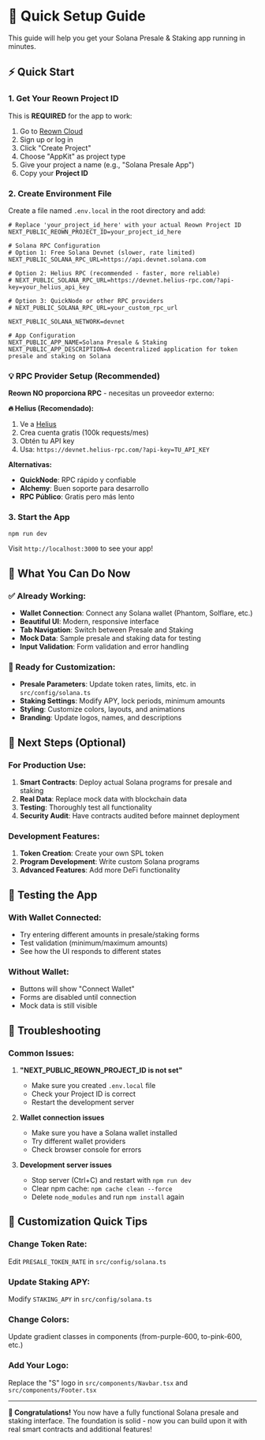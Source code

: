 # 🚀 Quick Setup Guide

This guide will help you get your Solana Presale & Staking app running in minutes.

## ⚡ Quick Start

### 1. Get Your Reown Project ID

This is **REQUIRED** for the app to work:

1. Go to [Reown Cloud](https://cloud.reown.com/)
2. Sign up or log in
3. Click "Create Project"
4. Choose "AppKit" as project type
5. Give your project a name (e.g., "Solana Presale App")
6. Copy your **Project ID**

### 2. Create Environment File

Create a file named `.env.local` in the root directory and add:

```env
# Replace 'your_project_id_here' with your actual Reown Project ID
NEXT_PUBLIC_REOWN_PROJECT_ID=your_project_id_here

# Solana RPC Configuration
# Option 1: Free Solana Devnet (slower, rate limited)
NEXT_PUBLIC_SOLANA_RPC_URL=https://api.devnet.solana.com

# Option 2: Helius RPC (recommended - faster, more reliable)
# NEXT_PUBLIC_SOLANA_RPC_URL=https://devnet.helius-rpc.com/?api-key=your_helius_api_key

# Option 3: QuickNode or other RPC providers
# NEXT_PUBLIC_SOLANA_RPC_URL=your_custom_rpc_url

NEXT_PUBLIC_SOLANA_NETWORK=devnet

# App Configuration
NEXT_PUBLIC_APP_NAME=Solana Presale & Staking
NEXT_PUBLIC_APP_DESCRIPTION=A decentralized application for token presale and staking on Solana
```

### 💡 **RPC Provider Setup (Recommended)**

**Reown NO proporciona RPC** - necesitas un proveedor externo:

**🔥 Helius (Recomendado):**
1. Ve a [Helius](https://www.helius.dev/)
2. Crea cuenta gratis (100k requests/mes)
3. Obtén tu API key
4. Usa: `https://devnet.helius-rpc.com/?api-key=TU_API_KEY`

**Alternativas:**
- **QuickNode**: RPC rápido y confiable
- **Alchemy**: Buen soporte para desarrollo
- **RPC Público**: Gratis pero más lento

### 3. Start the App

```bash
npm run dev
```

Visit `http://localhost:3000` to see your app!

## 🎯 What You Can Do Now

### ✅ Already Working:
- **Wallet Connection**: Connect any Solana wallet (Phantom, Solflare, etc.)
- **Beautiful UI**: Modern, responsive interface
- **Tab Navigation**: Switch between Presale and Staking
- **Mock Data**: Sample presale and staking data for testing
- **Input Validation**: Form validation and error handling

### 🔧 Ready for Customization:
- **Presale Parameters**: Update token rates, limits, etc. in `src/config/solana.ts`
- **Staking Settings**: Modify APY, lock periods, minimum amounts
- **Styling**: Customize colors, layouts, and animations
- **Branding**: Update logos, names, and descriptions

## 🚧 Next Steps (Optional)

### For Production Use:

1. **Smart Contracts**: Deploy actual Solana programs for presale and staking
2. **Real Data**: Replace mock data with blockchain data
3. **Testing**: Thoroughly test all functionality
4. **Security Audit**: Have contracts audited before mainnet deployment

### Development Features:

1. **Token Creation**: Create your own SPL token
2. **Program Development**: Write custom Solana programs
3. **Advanced Features**: Add more DeFi functionality

## 📱 Testing the App

### With Wallet Connected:
- Try entering different amounts in presale/staking forms
- Test validation (minimum/maximum amounts)
- See how the UI responds to different states

### Without Wallet:
- Buttons will show "Connect Wallet"
- Forms are disabled until connection
- Mock data is still visible

## 🐛 Troubleshooting

### Common Issues:

1. **"NEXT_PUBLIC_REOWN_PROJECT_ID is not set"**
   - Make sure you created `.env.local` file
   - Check your Project ID is correct
   - Restart the development server

2. **Wallet connection issues**
   - Make sure you have a Solana wallet installed
   - Try different wallet providers
   - Check browser console for errors

3. **Development server issues**
   - Stop server (Ctrl+C) and restart with `npm run dev`
   - Clear npm cache: `npm cache clean --force`
   - Delete `node_modules` and run `npm install` again

## 🎨 Customization Quick Tips

### Change Token Rate:
Edit `PRESALE_TOKEN_RATE` in `src/config/solana.ts`

### Update Staking APY:
Modify `STAKING_APY` in `src/config/solana.ts`

### Change Colors:
Update gradient classes in components (from-purple-600, to-pink-600, etc.)

### Add Your Logo:
Replace the "S" logo in `src/components/Navbar.tsx` and `src/components/Footer.tsx`

---

**🎉 Congratulations!** You now have a fully functional Solana presale and staking interface. The foundation is solid - now you can build upon it with real smart contracts and additional features!
